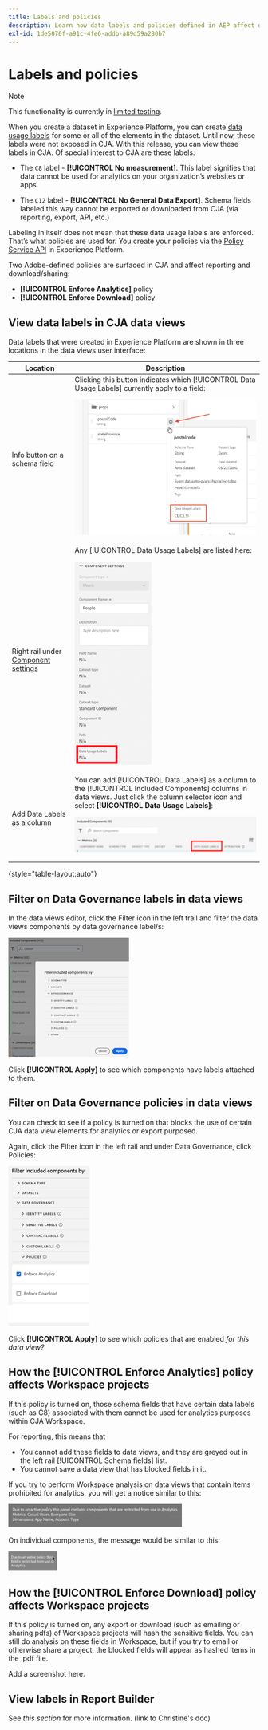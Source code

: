 ```yaml
---
title: Labels and policies
description: Learn how data labels and policies defined in AEP affect data views and reporting in CJA.
exl-id: 1de5070f-a91c-4fe6-addb-a89d59a280b7
---
```

# Labels and policies

>[!NOTE]
>
>This functionality is currently in [limited testing](/help/release-notes/releases.md).

When you create a dataset in Experience Platform, you can create [data usage labels](https://experienceleague.adobe.com/docs/experience-platform/data-governance/labels/reference.html?lang=en) for some or all of the elements in the dataset. Until now, these labels were not exposed in CJA. With this release, you can view these labels in CJA. Of special interest to CJA are these labels:

* The `C8` label - **[!UICONTROL No measurement]**. This label signifies that data cannot be used for analytics on your organization’s websites or apps.

* The `C12` label - **[!UICONTROL No General Data Export]**. Schema fields labeled this way cannot be exported or downloaded from CJA (via reporting, export, API, etc.)

Labeling in itself does not mean that these data usage labels are enforced. That’s what policies are used for. You create your policies via the [Policy Service API](https://experienceleague.adobe.com/docs/experience-platform/data-governance/api/overview.html?lang=en) in Experience Platform.

Two Adobe-defined policies are surfaced in CJA and affect reporting and download/sharing:

* **[!UICONTROL Enforce Analytics]** policy
* **[!UICONTROL Enforce Download]** policy

## View data labels in CJA data views

Data labels that were created in Experience Platform are shown in three locations in the data views user interface:

| Location | Description |
| --- | --- |
| Info button on a schema field | Clicking this button indicates which [!UICONTROL Data Usage Labels] currently apply to a field:<p>![](assets/data-label-left.png) |
| Right rail under [Component settings](/help/data-views/component-settings/overview.md) | Any [!UICONTROL Data Usage Labels] are listed here:<p>![](assets/data-label-right.png) |
| Add Data Labels as a column | You can add [!UICONTROL Data Labels] as a column to the [!UICONTROL Included Components] columns in data views. Just click the column selector icon and select **[!UICONTROL Data Usage Labels]**:<p>![](assets/data-label-column.png) |

{style="table-layout:auto"}

## Filter on Data Governance labels in data views

In the data views editor, click the Filter icon in the left trail and filter the data views components by data governance label/s:

![](assets/filter-labels.png)

Click **[!UICONTROL Apply]** to see which components have labels attached to them.

## Filter on Data Governance policies in data views

You can check to see if a policy is turned on that blocks the use of certain CJA data view elements for analytics or export purposed. 

Again, click the Filter icon in the left rail and under Data Governance, click Policies:

![](assets/filter-policies.png)

Click **[!UICONTROL Apply]** to see which policies that are enabled _for this data view?_

## How the [!UICONTROL Enforce Analytics] policy affects Workspace projects

If this policy is turned on, those schema fields that have certain data labels (such as C8) associated with them cannot be used for analytics purposes within CJA Workspace. 

For reporting, this means that 

* You cannot add these fields to data views, and they are greyed out in the left rail [!UICONTROL Schema fields] list. 
* You cannot save a data view that has blocked fields in it.

If you try to perform Workspace analysis on data views that contain items prohibited for analytics, you will get a notice similar to this:

![](assets/policy-enforce.png)

On individual components, the message would be similar to this:

![](assets/policy-enforce2.png)

## How the [!UICONTROL Enforce Download] policy affects Workspace projects

If this policy is turned on, any export or download (such as emailing or sharing pdfs) of Workspace projects will hash the sensitive fields. You can still do analysis on these fields in Workspace, but if you try to email or otherwise share a project, the blocked fields will appear as hashed items in the .pdf file.

Add a screenshot here.

## View labels in Report Builder

See _this section_ for more information. (link to Christine's doc)
